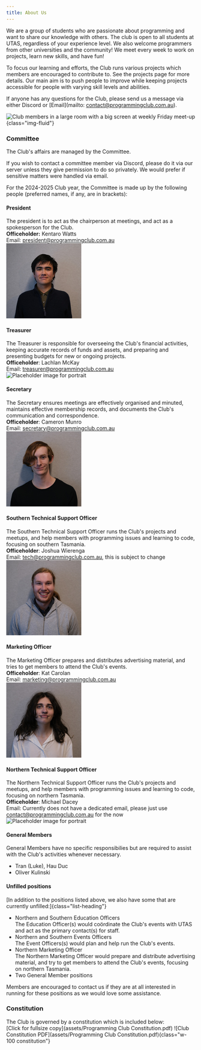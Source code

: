 ```yaml
---
title: About Us
---
```


We are a group of students who are passionate about programming and want to share our knowledge with others. The club is open to all students at UTAS, regardless of your experience level. We also welcome programmers from other universities and the community! We meet every week to work on projects, learn new skills, and have fun!

To focus our learning and efforts, the Club runs various projects which members are encouraged to contribute to. See the projects page for more details. Our main aim is to push people to improve while keeping projects accessible for people with varying skill levels and abilities.

If anyone has any questions for the Club, please send us a message via either Discord or [Email](mailto: contact@programmingclub.com.au).

![Club members in a large room with a big screen at weekly Friday meet-up](https://programmingclub.com.au/assets/photos/weekly_meetup_cropped.jpg "A weekly meetup at the Sandy Bay Campus"){class="img-fluid"}

### Committee
The Club's affairs are managed by the Committee.

If you wish to contact a committee member via Discord, please do it via our server unless they give permission to do so privately. We would prefer if sensitive matters were handled via email.

For the 2024-2025 Club year, the Committee is made up by the following people (preferred names, if any, are in brackets):

#### President
The president is to act as the chairperson at meetings, and act as a spokesperson for the Club.  
**Officeholder:** Kentaro Watts  
Email: <president@programmingclub.com.au>  
<picture>
  <source srcset="assets/Committee%20Kentaro.avif" type="image/avif">
  <source srcset="assets/Committee%20Kentaro.webp" type="image/webp">
  <img height="200" src="assets/Committee%20Kentaro.jpg" alt="Portrait of Kentaro Watts">
</picture>

<!-- TODO: Add existing photo of Lachlan -->
#### Treasurer
 The Treasurer is responsible for overseeing the Club's financial activities, keeping accurate records of funds and assets, and preparing and presenting budgets for new or ongoing projects.  
**Officeholder**: Lachlan McKay  
Email: <treasurer@programmingclub.com.au>  
<img height="200" src="https://upload.wikimedia.org/wikipedia/commons/6/65/No-Image-Placeholder.svg" alt="Placeholder image for portrait">

#### Secretary
The Secretary ensures meetings are effectively organised and minuted, maintains effective membership records, and documents the Club's communication and correspondence.  
**Officeholder**: Cameron Munro  
Email: <secretary@programmingclub.com.au>  
<picture>
  <source srcset="assets/Committee%20Cameron.avif" type="image/avif">
  <source srcset="assets/Committee%20Cameron.webp" type="image/webp">
  <img height="200" src="assets/Committee%20Cameron.jpg" alt="Portrait of Cameron Munro">
</picture>

#### Southern Technical Support Officer
The Southern Technical Support Officer runs the Club's projects and meetups, and help members with programming issues and learning to code, focusing on southern Tasmania.  
**Officeholder**: Joshua Wierenga  
Email: <tech@programmingclub.com.au>, this is subject to change  
<picture>
  <source srcset="assets/Committee%20Joshua.avif" type="image/avif">
  <source srcset="assets/Committee%20Joshua.webp" type="image/webp">
  <img height="200" src="assets/Committee%20Joshua.jpg" alt="Portrait of Joshua Wierenga">
</picture>

#### Marketing Officer
The Marketing Officer prepares and distributes advertising material, and tries to get members to attend the Club's events.  
**Officeholder**: Kat Carolan  
Email: <marketing@programmingclub.com.au>  
<picture>
  <source srcset="assets/Committee%20Kat.avif" type="image/avif">
  <source srcset="assets/Committee%20Kat.webp" type="image/webp">
  <img height="200" src="assets/Committee%20Kat.jpg" alt="Portrait of Kat Carolan">
</picture>

<!-- TODO: Get photo of Michael -->
#### Northern Technical Support Officer
The Northern Technical Support Officer runs the Club's projects and meetups, and help members with programming issues and learning to code, focusing on northern Tasmania.  
**Officeholder**: Michael Dacey  
Email: Currently does not have a dedicated email, please just use <contact@programmingclub.com.au> for the now  
<img height="200" src="https://upload.wikimedia.org/wikipedia/commons/6/65/No-Image-Placeholder.svg" alt="Placeholder image for portrait">

<!-- TODO: Get general member photos? -->
#### General Members
General Members have no specific responsibilies but are required to assist with the Club's activities whenever necessary.  

* Tran (Luke), Hau Duc
* Oliver Kulinski

#### Unfilled positions
[In addition to the positions listed above, we also have some that are currently unfilled:]{class="list-heading"}

* Northern and Southern Education Officers  
  The Education Officer(s) would coördinate the Club's events with UTAS and act as the primary contact(s) for staff.
* Northern and Southern Events Officers  
  The Event Officers(s) would plan and help run the Club's events.
* Northern Marketing Officer  
  The Northern Marketing Officer would prepare and distribute advertising material, and try to get members to attend the Club's events, focusing on northern Tasmania.
* Two General Member positions

Members are encouraged to contact us if they are at all interested in running for these positions as we would love some assistance.

### Constitution
The Club is governed by a constitution which is included below:  
[Click for fullsize copy](assets/Programming Club Constitution.pdf)
![Club Constitution PDF](assets/Programming Club Constitution.pdf){class="w-100 constitution"}
